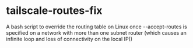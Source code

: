 # tailscale-routes-fix
A bash script to override the routing table on Linux once --accept-routes is specified on a network with more than one subnet router (which causes an infinite loop and loss of connectivity on the local IP))
